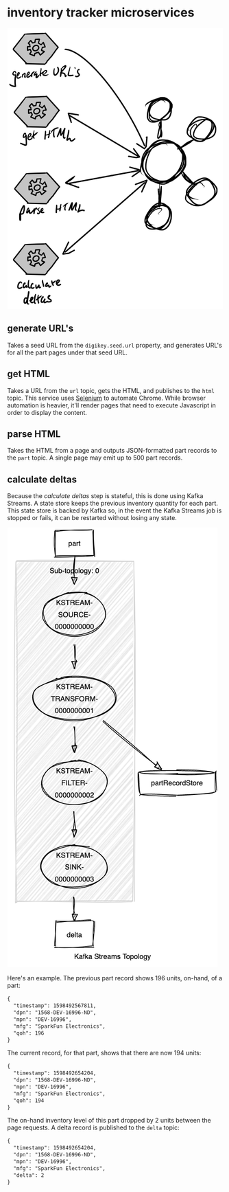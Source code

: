 # inventory tracker microservices

[//]: # (TODO: convert to Avro)

[//]: # (TODO: change diagram to show which services are Spring, Kafka Streams, etc...)

[//]: # (TODO: add link to slides)

[//]: # (TODO: video)

[//]: # (TODO: discuss event time vs stream time, and show how the event time is passed through)

[//]: # (TODO: be more consistent about style - particularly serialization and properties)

[//]: # (TODO: discuss polyglot coding)

[//]: # (TODO: be more consistent about how properties are managed)

[//]: # (TODO: make it CCloud-friendly, and preferably deployable with Docker Compose)

[//]: # (TODO: get jobs to create topics - assume that auto-topic-creation is disabled)

![microservices](img/microservices.png)

## generate URL's

Takes a seed URL from the `digikey.seed.url` property, and generates URL's for all the part pages under that seed URL.

## get HTML

Takes a URL from the `url` topic, gets the HTML, and publishes to the `html` topic. This service uses [Selenium](https://www.selenium.dev/documentation/en/) to automate Chrome. While browser automation is heavier, it'll render pages that need to execute Javascript in order to display the content.

## parse HTML

Takes the HTML from a page and outputs JSON-formatted part records to the `part` topic. A single page may emit up to 500 part records.

## calculate deltas

Because the _calculate deltas_ step is stateful, this is done using Kafka Streams. A state store keeps the previous inventory quantity for each part. This state store is backed by Kafka so, in the event the Kafka Streams job is stopped or fails, it can be restarted without losing any state.

![calculate deltas topology](img/calculate-deltas-topology.png)

Here's an example. The previous part record shows 196 units, on-hand, of a part:

    {
      "timestamp": 1598492567811,
      "dpn": "1568-DEV-16996-ND",
      "mpn": "DEV-16996",
      "mfg": "SparkFun Electronics",
      "qoh": 196
    }

The current record, for that part, shows that there are now 194 units:

    {
      "timestamp": 1598492654204,
      "dpn": "1568-DEV-16996-ND",
      "mpn": "DEV-16996",
      "mfg": "SparkFun Electronics",
      "qoh": 194
    }

The on-hand inventory level of this part dropped by 2 units between the page requests. A delta record is published to the `delta` topic:

    {
      "timestamp": 1598492654204,
      "dpn": "1568-DEV-16996-ND",
      "mpn": "DEV-16996",
      "mfg": "SparkFun Electronics",
      "delta": 2
    }

